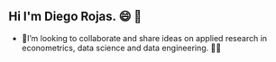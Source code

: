 ## Hi I'm Diego Rojas. 😄 👋 

- 🔭I’m looking to collaborate and share ideas on applied research in econometrics, data science and data engineering.
🐼🐍

